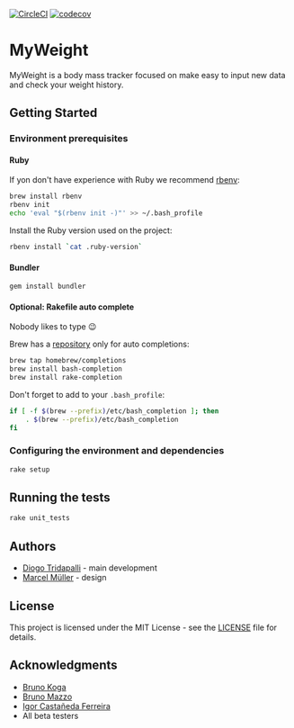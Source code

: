 [![CircleCI](https://circleci.com/gh/diogot/MyWeight.svg?style=svg)](https://circleci.com/gh/diogot/MyWeight)
[![codecov](https://codecov.io/gh/diogot/MyWeight/branch/master/graph/badge.svg)](https://codecov.io/gh/diogot/MyWeight)

# MyWeight

MyWeight is a body mass tracker focused on make easy to input new data and check your weight history.


## Getting Started

### Environment prerequisites

#### Ruby

If yon don't have experience with Ruby we recommend [rbenv](https://github.com/rbenv/rbenv):

```sh
brew install rbenv
rbenv init
echo 'eval "$(rbenv init -)"' >> ~/.bash_profile
```

Install the Ruby version used on the project:

```sh
rbenv install `cat .ruby-version`
```

#### Bundler

```sh
gem install bundler
```

#### Optional: Rakefile auto complete

Nobody likes to type 😉

Brew has a [repository](https://github.com/Homebrew/homebrew-completions) only for auto completions:

```sh
brew tap homebrew/completions
brew install bash-completion
brew install rake-completion
```

Don't forget to add to your `.bash_profile`:

```sh
if [ -f $(brew --prefix)/etc/bash_completion ]; then
    . $(brew --prefix)/etc/bash_completion
fi
```

### Configuring the environment and dependencies 

```sh
rake setup
```

## Running the tests

```sh
rake unit_tests
```

## Authors

- [Diogo Tridapalli](https://twitter.com/diogot) - main development
- [Marcel Müller](https://twitter.com/grigio) - design

## License

This project is licensed under the MIT License - see the [LICENSE](LICENSE) file for details.

## Acknowledgments

- [Bruno Koga](https://github.com/brunokoga)
- [Bruno Mazzo](https://github.com/BrunoMazzo)
- [Igor Castañeda Ferreira](https://github.com/igorcferreira)
- All beta testers

